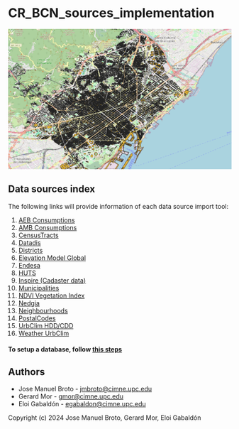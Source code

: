 # CR_BCN_sources_implementation

![barcelona](resources/barcelona.png)

## Data sources index

The following links will provide information of each data source import tool:

1. [AEB Consumptions](sources/AEB_consumption/README.md)
2. [AMB Consumptions](sources/AMB_consumptions/README.md)
3. [CensusTracts](sources/CensusTracts/README.md)
4. [Datadis](sources/Datadis/README.md)
5. [Districts](sources/Districts/README.md)
6. [Elevation Model Global](sources/EMG/README.md)
7. [Endesa](sources/Endesa/README.md)
8. [HUTS](sources/HUTS/README.md)
9. [Inspire (Cadaster data)](sources/Inspire/README.md)
10. [Municipalities](sources/Municipalities/README.md)
11. [NDVI Vegetation Index](sources/NDVI/README.md)
12. [Nedgia](sources/Nedgia/README.md)
13. [Neighbourhoods](sources/Neighbourhoods/README.md)
14. [PostalCodes](sources/PostalCodes/README.md)
15. [UrbClim HDD/CDD](sources/UrbClim/README.md)
16. [Weather UrbClim](sources/Weather/README.md)

#### To setup a database, follow [this steps](setup.md)

## Authors
- Jose Manuel Broto - jmbroto@cimne.upc.edu
- Gerard Mor - gmor@cimne.upc.edu
- Eloi Gabaldón - egabaldon@cimne.upc.edu
  
Copyright (c) 2024 Jose Manuel Broto, Gerard Mor, Eloi Gabaldón
